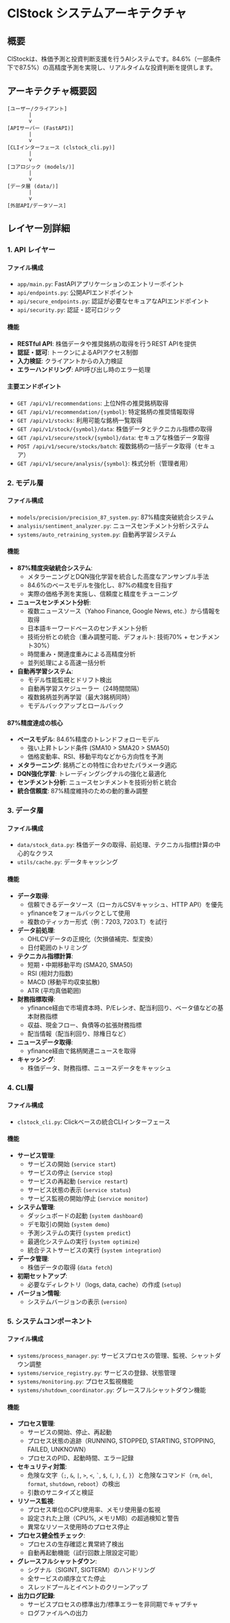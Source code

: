 # ClStock システムアーキテクチャ

## 概要

ClStockは、株価予測と投資判断支援を行うAIシステムです。84.6%（一部条件下で87.5%）の高精度予測を実現し、リアルタイムな投資判断を提供します。

## アーキテクチャ概要図

```
[ユーザー/クライアント] 
       |
       v
[APIサーバー (FastAPI)]
       |
       v
[CLIインターフェース (clstock_cli.py)]
       |
       v
[コアロジック (models/)]
       |
       v
[データ層 (data/)]
       |
       v
[外部API/データソース]
```

## レイヤー別詳細

### 1. API レイヤー

#### ファイル構成
- `app/main.py`: FastAPIアプリケーションのエントリーポイント
- `api/endpoints.py`: 公開APIエンドポイント
- `api/secure_endpoints.py`: 認証が必要なセキュアなAPIエンドポイント
- `api/security.py`: 認証・認可ロジック

#### 機能
- **RESTful API**: 株価データや推奨銘柄の取得を行うREST APIを提供
- **認証・認可**: トークンによるAPIアクセス制御
- **入力検証**: クライアントからの入力検証
- **エラーハンドリング**: API呼び出し時のエラー処理

#### 主要エンドポイント
- `GET /api/v1/recommendations`: 上位N件の推奨銘柄取得
- `GET /api/v1/recommendation/{symbol}`: 特定銘柄の推奨情報取得
- `GET /api/v1/stocks`: 利用可能な銘柄一覧取得
- `GET /api/v1/stock/{symbol}/data`: 株価データとテクニカル指標の取得
- `GET /api/v1/secure/stock/{symbol}/data`: セキュアな株価データ取得
- `POST /api/v1/secure/stocks/batch`: 複数銘柄の一括データ取得（セキュア）
- `GET /api/v1/secure/analysis/{symbol}`: 株式分析（管理者用）

### 2. モデル層

#### ファイル構成
- `models/precision/precision_87_system.py`: 87%精度突破統合システム
- `analysis/sentiment_analyzer.py`: ニュースセンチメント分析システム
- `systems/auto_retraining_system.py`: 自動再学習システム

#### 機能
- **87%精度突破統合システム**:
  - メタラーニングとDQN強化学習を統合した高度なアンサンブル手法
  - 84.6%のベースモデルを強化し、87%の精度を目指す
  - 実際の価格予測を実施し、信頼度と精度をチューニング
- **ニュースセンチメント分析**:
  - 複数ニュースソース（Yahoo Finance, Google News, etc.）から情報を取得
  - 日本語キーワードベースのセンチメント分析
  - 技術分析との統合（重み調整可能、デフォルト: 技術70% + センチメント30%）
  - 時間重み・関連度重みによる高精度分析
  - 並列処理による高速一括分析
- **自動再学習システム**:
  - モデル性能監視とドリフト検出
  - 自動再学習スケジューラー（24時間間隔）
  - 複数銘柄並列再学習（最大3銘柄同時）
  - モデルバックアップとロールバック

#### 87%精度達成の核心
- **ベースモデル**: 84.6%精度のトレンドフォローモデル
  - 強い上昇トレンド条件 (SMA10 > SMA20 > SMA50)
  - 価格変動率、RSI、移動平均などから方向性を予測
- **メタラーニング**: 銘柄ごとの特性に合わせたパラメータ適応
- **DQN強化学習**: トレーディングシグナルの強化と最適化
- **センチメント分析**: ニュースセンチメントを技術分析と統合
- **統合信頼度**: 87%精度維持のための動的重み調整

### 3. データ層

#### ファイル構成
- `data/stock_data.py`: 株価データの取得、前処理、テクニカル指標計算の中心的なクラス
- `utils/cache.py`: データキャッシング

#### 機能
- **データ取得**:
  - 信頼できるデータソース（ローカルCSVキャッシュ、HTTP API）を優先
  - yfinanceをフォールバックとして使用
  - 複数のティッカー形式（例：7203, 7203.T）を試行
- **データ前処理**:
  - OHLCVデータの正規化（欠損値補完、型変換）
  - 日付範囲のトリミング
- **テクニカル指標計算**:
  - 短期・中期移動平均 (SMA20, SMA50)
  - RSI (相対力指数)
  - MACD (移動平均収束拡散)
  - ATR (平均真価範囲)
- **財務指標取得**:
  - yfinance経由で市場資本時、P/Eレシオ、配当利回り、ベータ値などの基本財務指標
  - 収益、現金フロー、負債等の拡張財務指標
  - 配当情報（配当利回り、除権日など）
- **ニュースデータ取得**:
  - yfinance経由で銘柄関連ニュースを取得
- **キャッシング**:
  - 株価データ、財務指標、ニュースデータをキャッシュ

### 4. CLI層

#### ファイル構成
- `clstock_cli.py`: Clickベースの統合CLIインターフェース

#### 機能
- **サービス管理**:
  - サービスの開始 (`service start`)
  - サービスの停止 (`service stop`)
  - サービスの再起動 (`service restart`)
  - サービス状態の表示 (`service status`)
  - サービス監視の開始/停止 (`service monitor`)
- **システム管理**:
  - ダッシュボードの起動 (`system dashboard`)
  - デモ取引の開始 (`system demo`)
  - 予測システムの実行 (`system predict`)
  - 最適化システムの実行 (`system optimize`)
  - 統合テストサービスの実行 (`system integration`)
- **データ管理**:
  - 株価データの取得 (`data fetch`)
- **初期セットアップ**:
  - 必要なディレクトリ（logs, data, cache）の作成 (`setup`)
- **バージョン情報**:
  - システムバージョンの表示 (`version`)

### 5. システムコンポーネント

#### ファイル構成
- `systems/process_manager.py`: サービスプロセスの管理、監視、シャットダウン調整
- `systems/service_registry.py`: サービスの登録、状態管理
- `systems/monitoring.py`: プロセス監視機能
- `systems/shutdown_coordinator.py`: グレースフルシャットダウン機能

#### 機能
- **プロセス管理**:
  - サービスの開始、停止、再起動
  - プロセス状態の追跡（RUNNING, STOPPED, STARTING, STOPPING, FAILED, UNKNOWN）
  - プロセスのPID、起動時間、エラー記録
- **セキュリティ対策**:
  - 危険な文字（`;`, `&`, `|`, `>`, `<`, `` ` ``, `$`, `(`, `)`, `{`, `}`）と危険なコマンド（`rm`, `del`, `format`, `shutdown`, `reboot`）の検出
  - 引数のサニタイズと検証
- **リソース監視**:
  - プロセス単位のCPU使用率、メモリ使用量の監視
  - 設定された上限（CPU%, メモリMB）の超過検知と警告
  - 異常なリソース使用時のプロセス停止
- **プロセス健全性チェック**:
  - プロセスの生存確認と異常終了検出
  - 自動再起動機能（試行回数上限設定可能）
- **グレースフルシャットダウン**:
  - シグナル（SIGINT, SIGTERM）のハンドリング
  - 全サービスの順序立てた停止
  - スレッドプールとイベントのクリーンアップ
- **出力ログ記録**:
  - サービスプロセスの標準出力/標準エラーを非同期でキャプチャ
  - ログファイルへの出力